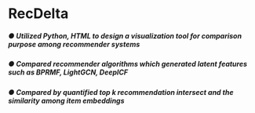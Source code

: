 # RecDelta
##### ● Utilized Python, HTML to design a visualization tool for comparison purpose among recommender systems
##### ● Compared recommender algorithms which generated latent features such as BPRMF, LightGCN, DeepICF
##### ● Compared by quantified top k recommendation intersect and the similarity among item embeddings
